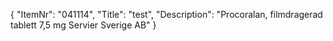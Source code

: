 {
  "ItemNr": "041114",
  "Title": "test",
  "Description": "Procoralan, filmdragerad tablett 7,5 mg Servier Sverige AB"
}